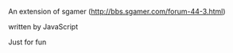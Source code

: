 An extension of sgamer (http://bbs.sgamer.com/forum-44-3.html)

written by JavaScript

Just for fun
